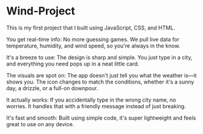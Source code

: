 # Wind-Project
This is my first project that I built using JavaScript, CSS, and HTML.


You get real-time info: No more guessing games. We pull live data for temperature, humidity, and wind speed, so you're always in the know.

It's a breeze to use: The design is sharp and simple. You just type in a city, and everything you need pops up in a neat little card.

The visuals are spot on: The app doesn't just tell you what the weather is—it shows you. The icon changes to match the conditions, whether it's a sunny day, a drizzle, or a full-on downpour.

It actually works: If you accidentally type in the wrong city name, no worries. It handles that with a friendly message instead of just breaking.

It's fast and smooth: Built using simple code, it's super lightweight and feels great to use on any device.
